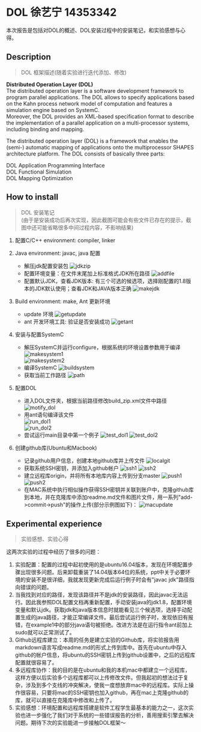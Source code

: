 # DOL  徐艺宁 14353342 
本次报告是包括对DOL的概述、DOL安装过程中的安装笔记，和实验感想与心得。  
  
## Description
>DOL 框架描述(随着实验进行迭代添加、修改)  

**Distributed Operation Layer (DOL)**  
The distributed operation layer is a software development framework to program parallel applications. The DOL allows to specify applications based on the Kahn process network model of computation and features a simulation engine based on SystemC.   
Moreover, the DOL provides an XML-based specification format to describe the implementation of a parallel application on a multi-processor systems, including binding and mapping.

The distributed operation layer (DOL) is a framework that enables the (semi-) automatic mapping of applications onto the multiprocessor SHAPES architecture platform. The DOL consists of basically three parts:  

DOL Application Programming Interface  
DOL Functional Simulation  
DOL Mapping Optimization


## How to install
>DOL 安装笔记  
>(由于是安装成功后再次实现，因此截图可能会有些文件已存在的提示，截图中还可能省略很多中间过程内容，不影响结果)  

1. 配置C/C++ environment: compiler, linker  

2. Java environment: javac, java 配置  
	- 解压jdk配置安装包
	![jdkzip](img/java1.png)
	- 配置环境变量：在文件末尾加上标准格式JDK所在路径
	![addfile](img/java2.png) 
	- 配置默认JDK，查看JDK版本:
	有三个可选的候选项，选择刚配置的1.8版本的JDK默认使用；查看JDK和JAVA版本正确
	![makejdk](img/java3.png)
	
3. Build environment: make, Ant 更新环境  
	- update 环境
	![getupdate](img/get1.png)
	- ant 开发环境工具: 验证是否安装成功
	![getant](img/get2.png)
	
4. 安装与配置SystemC  
   - 解压SystemC并运行configure，根据系统的环境设置参数用于编译
	![makesystem1](img/system1-1.png)  
	![makesystem2](img/system1-2.png)
	- 编译SystemC
	![buildsystem](img/system2.png)
   - 获取当前工作路径
   ![path](img/screen1.png)
   
5. 配置DOL  
	- 进入DOL文件夹，根据当前路径修改build_zip.xml文件中路径    
	![motify_dol](img/screen0.png) 
	- 用ant语句编译该文件  
	![run_dol1](img/screen2-1.png)    
	![run_dol2](img/screen2-2.png)  
	- 尝试运行main目录中第一个例子
	![test_dol1](img/screen3-1.png)
	![test_dol2](img/screen3-2.png)  
	
6. 创建github库(Ubuntu和Macbook)  
	- 记录github用户信息，创建本地github库并上传文件
	![localgit](img/github1.png)
	- 获取系统SSH密钥，并添加入github帐户
	![ssh1](img/github2-1.png)
	![ssh2](img/github2-2.png)
	- 建立远程库origin，并将所有本地库内容上传到分支master
	![push1](img/github3-1.png)
	![push2](img/github3-2.png)
	- 在MAC系统中执行相似操作获得SSH密钥并关联到账户中，克隆github库到本地，并在克隆库中添加readme.md文件和图片文件，用一系列"add->commit->push"的操作上传(部分示例图如下)：
	![macupdate](img/github4.png)
  
## Experimental experience
>实验感想、实验心得

这两次实验的过程中经历了很多的问题：  
1. 实验配置：配置的过程中起初使用的是ubuntu16.04版本，发现在环境配置步骤出现很多问题。后来卸载重装了14.04版本64位的系统，ppt中关于必要环境的安装不是很详细，我就发现更新完成后运行例子时会有"javac jdk"路径指向错误的问题。  
2. 当我找到对应的路径，发现该路径并不是jdk的安装路径，因此javac无法运行。因此我参照DOL配置文档再重新配置，手动安装java的jdk1.8，配置环境变量和默认jdk。获取jdk和java版本信息时就能看见三个候选项，选择手动配置生成的java路径，才能正常编译文件。最后尝试运行例子时，发现依旧有报错，在example1中的部分java语句被拒绝。改进方法是在运行指令ant前加上sudo就可以正常测试了。     
3. Github远程库建立：本周的任务是建立实验的Github库，将实验报告用markdown语言写成readme.md的形式上传到库中。首先在ubuntu中存入github的帐户信息，将ubuntu的SSH密钥上传到github设置中，之后的远程库配置就很容易了。  
4. 多远程库协作：我的目的是在ubuntu和我的本机mac中都建立一个远程库，这样方便以后实验多个远程库都可以上传修改文件。但我起初的想法过于复杂，涉及到多个支线的冲突解决，使我一度想放弃mac中的远程库。实际上操作很容易，只要将mac的SSH密钥也加入github，再在mac上克隆github的库，就可以直接在克隆库中修改和上传了。  
5. 实验感想：环境配置和远程库搭建是软件工程学生最基本的能力之一，这次实验也进一步强化了我们对于系统的一些错误报告的分析，善用搜索引擎去解决问题。期待下次的实验能进一步接触DOL框架～
